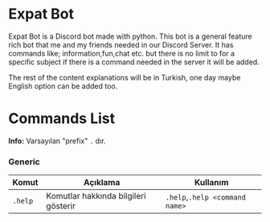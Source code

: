 # Expat Bot
Expat Bot is a Discord bot made with python. This bot is a general feature rich bot that me and my friends needed in our Discord Server.
It has commands like; information,fun,chat etc. but there is no limit to for a specific subject if there is a command needed in the server it will be added.


The rest of the content explanations will be in Turkish, one day maybe English option can be added too.

# Commands List
**Info:** Varsayılan "prefix" `.` dır.
### Generic ###
Komut | Açıklama | Kullanım
-----|------|-----
`.help` | Komutlar hakkında bilgileri gösterir | `.help`,`.help <command name>`

